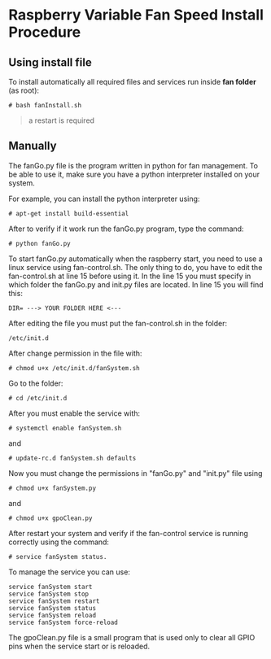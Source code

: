 # Raspberry Variable Fan Speed Install Procedure

## Using install file

To install automatically all required files and services run inside **fan folder** (as root):

    # bash fanInstall.sh

> a restart is required

## Manually

The fanGo.py file is the program written in python for fan management. To be able to use it, make sure you have a python interpreter installed on your system.

For example, you can install the python interpreter using:   

    # apt-get install build-essential

After to verify if it work run the fanGo.py program, type the command: 

    # python fanGo.py 

To start fanGo.py automatically when the raspberry start, you need to use a linux service using fan-control.sh.
The only thing to do, you have to edit the fan-control.sh at line 15 before using it. In the line 15 you must specify in which folder the fanGo.py and init.py files are located. 
In line 15 you will find this:

    DIR= ---> YOUR FOLDER HERE <---

After editing the file you must put the fan-control.sh in the folder: 

    /etc/init.d

After change permission in the file with:

    # chmod u+x /etc/init.d/fanSystem.sh

Go to the folder:

    # cd /etc/init.d 

After you must enable the service with:
          
    # systemctl enable fanSystem.sh

and

    # update-rc.d fanSystem.sh defaults
    
Now you must change the permissions in "fanGo.py" and "init.py" file using

    # chmod u+x fanSystem.py
    
and

    # chmod u+x gpoClean.py

After restart your system and verify if the fan-control service is running correctly using the command: 

    # service fanSystem status.

To manage the service you can use: 

    service fanSystem start
    service fanSystem stop
    service fanSystem restart
    service fanSystem status
    service fanSystem reload
    service fanSystem force-reload

The gpoClean.py file is a small program that is used only to clear all GPIO pins when the service start or is reloaded.

